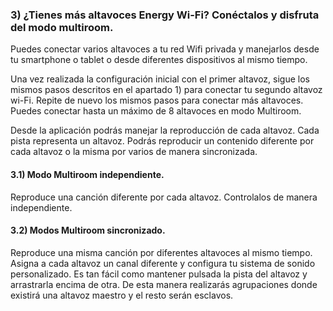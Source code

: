 ### 3) ¿Tienes más altavoces Energy Wi-Fi? Conéctalos y disfruta del modo multiroom.

Puedes conectar varios altavoces a tu red Wifi privada y manejarlos desde tu smartphone o tablet o desde diferentes dispositivos al mismo tiempo.

Una vez realizada la configuración inicial con el primer altavoz, sigue los mismos pasos descritos en el apartado 1) para conectar tu segundo altavoz wi-Fi. Repite de nuevo los mismos pasos para conectar más altavoces. Puedes conectar hasta un máximo de 8 altavoces en modo Multiroom.

Desde la aplicación podrás manejar la reproducción de cada altavoz. Cada pista representa un altavoz. Podrás reproducir un contenido diferente por cada altavoz o la misma por varios de manera sincronizada.

#### 3.1) Modo Multiroom independiente.

Reproduce una canción diferente por cada altavoz. Controlalos de manera independiente.

#### 3.2) Modos Multiroom sincronizado.

Reproduce una misma canción por diferentes altavoces al mismo tiempo. Asigna a cada altavoz un canal diferente y configura tu sistema de sonido personalizado. Es tan fácil como mantener pulsada la pista del altavoz y arrastrarla encima de otra. De esta manera realizarás agrupaciones donde existirá una altavoz maestro y el resto serán esclavos.
